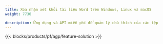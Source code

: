 ```yaml
---
title: Xóa nhận xét khỏi tài liệu Word trên Windows, Linux và macOS 
weight: 7730

description: Ứng dụng và API miễn phí để quản lý chú thích của các tệp DOC, DOCX, DOCM, DOTM, RTF, DOT và ODT
---
```


{{< blocks/products/pf/agp/feature-solution >}} 

